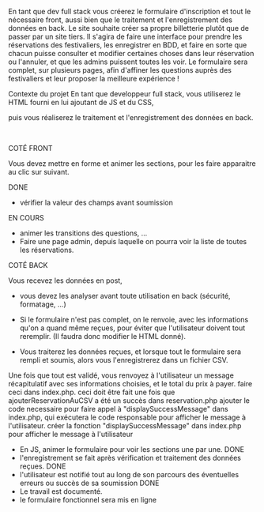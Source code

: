En tant que dev full stack vous créerez le formulaire d'inscription et tout le nécessaire front, aussi bien que le traitement et l'enregistrement des données en back. 
Le site souhaite créer sa propre billetterie plutôt que de passer par un site tiers. Il s'agira de faire une interface pour prendre les réservations des festivaliers, les enregistrer en BDD, et faire en sorte que chacun puisse consulter et modifier certaines choses dans leur réservation ou l'annuler, et que les admins puissent toutes les voir. Le formulaire sera complet, sur plusieurs pages, afin d'affiner les questions auprès des festivaliers et leur proposer la meilleure expérience !


Contexte du projet
En tant que developpeur full stack, vous utiliserez le HTML fourni en lui ajoutant de JS et du CSS, 

puis vous réaliserez le traitement et l'enregistrement des données en back.

​

COTÉ FRONT

Vous devez mettre en forme et animer les sections, pour les faire apparaitre au clic sur suivant.

DONE

- vérifier la valeur des champs avant soumission

EN COURS


- animer les transitions des questions, ...
- Faire une page admin, depuis laquelle on pourra voir la liste de toutes les réservations.
​

COTÉ BACK

Vous recevez les données en post, 
- vous devez les analyser avant toute utilisation en back (sécurité, formatage, ...)
- Si le formulaire n'est pas complet, on le renvoie, avec les informations qu'on a quand même reçues, pour éviter que l'utilisateur doivent tout reremplir. (Il faudra donc modifier le HTML donné).

- Vous traiterez les données reçues, et lorsque tout le formulaire sera rempli et soumis, alors vous l'enregistrerez dans un fichier CSV.

Une fois que tout est validé, vous renvoyez à l'utilisateur un message récapitulatif avec ses informations choisies, et le total du prix à payer.
faire ceci dans index.php. ceci doit être fait une fois que ajouterReservationAuCSV a été un succès
 dans reservation.php ajouter le code necessaire pour faire appel à "displaySuccessMessage" dans index.php, qui exécutera le code responsable pour afficher le message à l'utilisateur. 
créer la fonction "displaySuccessMessage" dans index.php pour afficher le message à l'utilisateur

- En JS, animer le formulaire pour voir les sections une par une.
DONE
- l'enregistrement se fait après vérification et traitement des données reçues.
DONE
- l'utilisateur est notifié tout au long de son parcours des éventuelles erreurs ou succès de sa soumission
DONE
- Le travail est documenté.
- le formulaire fonctionnel sera mis en ligne
